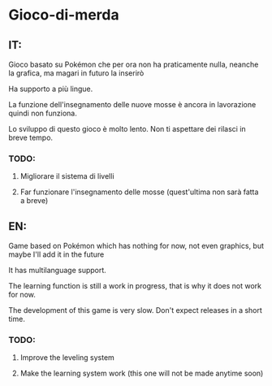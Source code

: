 # Gioco-di-merda

## IT:

Gioco basato su Pokémon che per ora non ha praticamente nulla, neanche la grafica, ma magari in futuro la inserirò

Ha supporto a più lingue. 

La funzione dell'insegnamento delle nuove mosse è ancora in lavorazione quindi non funziona.

Lo sviluppo di questo gioco è molto lento. Non ti aspettare dei rilasci in breve tempo.

### TODO:

1) Migliorare il sistema di livelli

2) Far funzionare l'insegnamento delle mosse (quest'ultima non sarà fatta a breve)

## EN:

Game based on Pokémon which has nothing for now, not even graphics, but maybe I'll add it in the future

It has multilanguage support.

The learning function is still a work in progress, that is why it does not work for now.

The development of this game is very slow. Don't expect releases in a short time.

### TODO:

1) Improve the leveling system

2) Make the learning system work (this one will not be made anytime soon)
